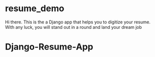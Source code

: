 # resume_demo

Hi there.
This is the a Django app that helps you to digitize your resume.
With any luck, you will stand out in a round and land your dream job
# Django-Resume-App
